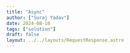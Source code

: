 ```yaml
---
title: "Async"
author: ["Suraj Yadav"]
date: 2024-08-10
tags: ["solution"]
draft: false
layout: ../../layouts/RequestResponse.astro
---
```



